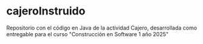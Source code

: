 # cajeroInstruido
Repositorio con el código en Java de la actividad Cajero, desarrollada como entregable para el curso "Construcción en Software 1 año 2025"
